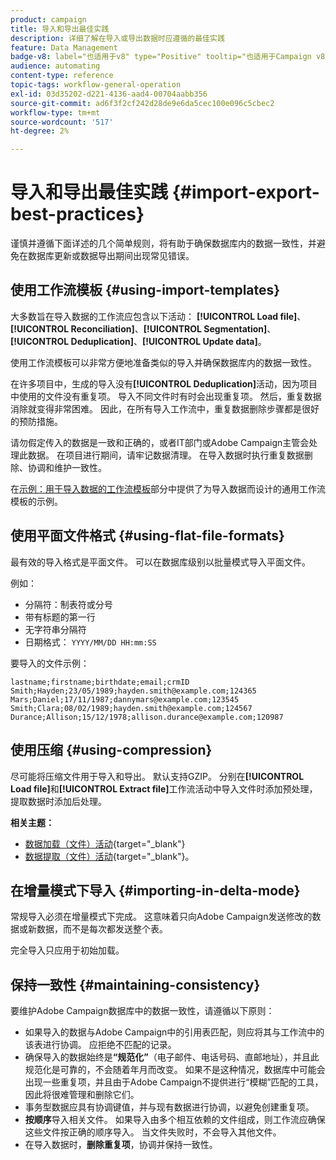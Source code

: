 ```yaml
---
product: campaign
title: 导入和导出最佳实践
description: 详细了解在导入或导出数据时应遵循的最佳实践
feature: Data Management
badge-v8: label="也适用于v8" type="Positive" tooltip="也适用于Campaign v8"
audience: automating
content-type: reference
topic-tags: workflow-general-operation
exl-id: 03d35202-d221-4136-aad4-00704aabb356
source-git-commit: ad6f3f2cf242d28de9e6da5cec100e096c5cbec2
workflow-type: tm+mt
source-wordcount: '517'
ht-degree: 2%

---
```


# 导入和导出最佳实践 {#import-export-best-practices}



谨慎并遵循下面详述的几个简单规则，将有助于确保数据库内的数据一致性，并避免在数据库更新或数据导出期间出现常见错误。

## 使用工作流模板 {#using-import-templates}

大多数旨在导入数据的工作流应包含以下活动： **[!UICONTROL Load file]**、**[!UICONTROL Reconciliation]**、**[!UICONTROL Segmentation]**、**[!UICONTROL Deduplication]**、**[!UICONTROL Update data]**。

使用工作流模板可以非常方便地准备类似的导入并确保数据库内的数据一致性。

在许多项目中，生成的导入没有&#x200B;**[!UICONTROL Deduplication]**&#x200B;活动，因为项目中使用的文件没有重复项。 导入不同文件时有时会出现重复项。 然后，重复数据消除就变得非常困难。 因此，在所有导入工作流中，重复数据删除步骤都是很好的预防措施。

请勿假定传入的数据是一致和正确的，或者IT部门或Adobe Campaign主管会处理此数据。 在项目进行期间，请牢记数据清理。 在导入数据时执行重复数据删除、协调和维护一致性。

在[示例：用于导入数据的工作流模板](../../platform/using/creating-import-export-templates.md)部分中提供了为导入数据而设计的通用工作流模板的示例。

## 使用平面文件格式 {#using-flat-file-formats}

最有效的导入格式是平面文件。 可以在数据库级别以批量模式导入平面文件。

例如：

* 分隔符：制表符或分号
* 带有标题的第一行
* 无字符串分隔符
* 日期格式： `YYYY/MM/DD HH:mm:SS`

要导入的文件示例：

```
lastname;firstname;birthdate;email;crmID
Smith;Hayden;23/05/1989;hayden.smith@example.com;124365
Mars;Daniel;17/11/1987;dannymars@example.com;123545
Smith;Clara;08/02/1989;hayden.smith@example.com;124567
Durance;Allison;15/12/1978;allison.durance@example.com;120987
```

## 使用压缩 {#using-compression}

尽可能将压缩文件用于导入和导出。 默认支持GZIP。 分别在&#x200B;**[!UICONTROL Load file]**&#x200B;和&#x200B;**[!UICONTROL Extract file]**&#x200B;工作流活动中导入文件时添加预处理，提取数据时添加后处理。

**相关主题：**

* [数据加载（文件）活动](https://experienceleague.adobe.com/docs/campaign/automation/workflows/wf-activities/action-activities/data-loading-file.html?lang=zh-Hans){target="_blank"}
* [数据提取（文件）活动](https://experienceleague.adobe.com/docs/campaign/automation/workflows/wf-activities/action-activities/extraction-file.html?lang=zh-Hans){target="_blank"}。

## 在增量模式下导入 {#importing-in-delta-mode}

常规导入必须在增量模式下完成。 这意味着只向Adobe Campaign发送修改的数据或新数据，而不是每次都发送整个表。

完全导入只应用于初始加载。

## 保持一致性 {#maintaining-consistency}

要维护Adobe Campaign数据库中的数据一致性，请遵循以下原则：

* 如果导入的数据与Adobe Campaign中的引用表匹配，则应将其与工作流中的该表进行协调。 应拒绝不匹配的记录。
* 确保导入的数据始终是&#x200B;**“规范化”**（电子邮件、电话号码、直邮地址），并且此规范化是可靠的，不会随着年月而改变。 如果不是这种情况，数据库中可能会出现一些重复项，并且由于Adobe Campaign不提供进行“模糊”匹配的工具，因此将很难管理和删除它们。
* 事务型数据应具有协调键值，并与现有数据进行协调，以避免创建重复项。
* **按顺序**&#x200B;导入相关文件。 如果导入由多个相互依赖的文件组成，则工作流应确保这些文件按正确的顺序导入。 当文件失败时，不会导入其他文件。
* 在导入数据时，**删除重复项**，协调并保持一致性。

